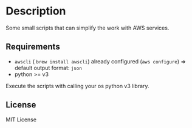 # Description

Some small scripts that can simplify the work with AWS services.

## Requirements

* ```awscli``` ( ```brew install awscli```) already configured (```aws configure```) => default output format: ```json```
* python >= v3

Execute the scripts with calling your os python v3 library.

## License

MIT License